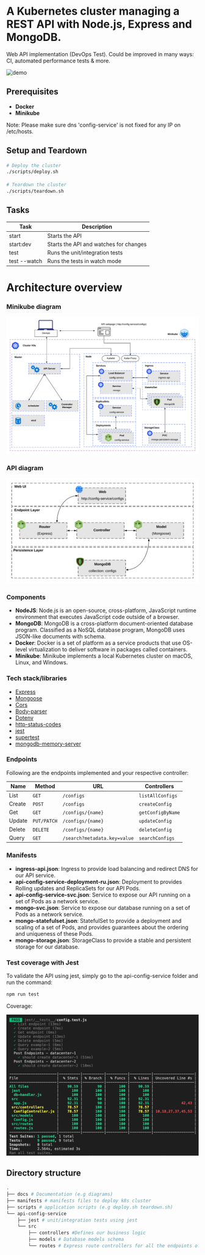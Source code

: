 # A Kubernetes cluster managing a REST API with Node.js, Express and MongoDB.

Web API implementation (DevOps Test).
Could be improved in many ways: CI, automated performance tests & more.

![demo](https://user-images.githubusercontent.com/8631127/69464659-a6d02580-0d5d-11ea-8ab8-4d95bcf33b63.gif)

## Prerequisites

- **Docker**
- **Minikube**

Note: Please make sure dns 'config-service' is not fixed for any IP on /etc/hosts.

## Setup and Teardown

``` bash
# Deploy the cluster
./scripts/deploy.sh

# Teardown the cluster
./scripts/teardown.sh
```

## Tasks

| Task         | Description                               |
|--------------|-------------------------------------------|
| start        | Starts the API                            |
| start:dev    | Starts the API and watches for changes    |
| test         | Runs the unit/integration tests           |
| test --watch | Runs the tests in watch mode              |

# Architecture overview

### Minikube diagram

![Minikube](./docs/api-mongo-minikube-diagram.png)

### API diagram

![API](./docs/api-config-service-diagram.png)

### Components

  - **NodeJS**: Node.js is an open-source, cross-platform, JavaScript runtime environment that executes JavaScript code outside of a browser.
  - **MongoDB**: MongoDB is a cross-platform document-oriented database program. Classified as a NoSQL database program, MongoDB uses JSON-like documents with schema.
  - **Docker**: Docker is a set of platform as a service products that use OS-level virtualization to deliver software in packages called containers.
  - **Minikube**: Minikube implements a local Kubernetes cluster on macOS, Linux, and Windows.

### Tech stack/libraries

- [Express](https://github.com/expressjs/express)
- [Mongoose](https://github.com/Automattic/mongoose)
- [Cors](https://github.com/expressjs/cors)
- [Body-parser](https://github.com/expressjs/body-parser)
- [Dotenv](https://github.com/motdotla/dotenv)
- [http-status-codes](https://github.com/prettymuchbryce/http-status-codes)
- [jest](https://github.com/facebook/jest)
- [supertest](https://github.com/visionmedia/supertest)
- [mongodb-memory-server](https://github.com/nodkz/mongodb-memory-server)

### Endpoints

Following are the endpoints implemented and your respective controller:

| Name   | Method      | URL                                | Controllers
| ---    | ---         | ---                                | ---     
| List   | `GET`       | `/configs`                         | `listAllConfigs`
| Create | `POST`      | `/configs`                         | `createConfig`
| Get    | `GET`       | `/configs/{name}`                  | `getConfigByName`
| Update | `PUT/PATCH` | `/configs/{name}`                  | `updateConfig`
| Delete | `DELETE`    | `/configs/{name}`                  | `deleteConfig`
| Query  | `GET`       | `/search?metadata.key=value`       | `searchConfigs`

### Manifests

  - **ingress-api.json**: Ingress to provide load balancing and redirect DNS for our API service. 
  - **api-config-service-deployment-ru.json**: Deployment to provides Rolling updates and ReplicaSets for our API Pods.
  - **api-config-service-svc.json**: Service to expose our API running on a set of Pods as a network service.
  - **mongo-svc.json**: Service to expose our database running on a set of Pods as a network service.
  - **mongo-statefulset.json**: StatefulSet to provide a deployment and scaling of a set of Pods, and provides guarantees about the ordering and uniqueness of these Pods.
  - **mongo-storage.json**: StorageClass to provide a stable and persistent storage for our database.

### Test coverage with Jest

To validate the API using jest, simply go to the api-config-service folder and run the command:

``` bash
npm run test
```

Coverage:

![coverage](./docs/api-config-service-coverage.png)

## Directory structure

```sh
.
├── docs # Documentation (e.g diagrams)
├── manifests # manifests files to deploy k8s cluster
├── scripts # application scripts (e.g deploy.sh teardown.sh)
└── api-config-service
    ├── jest # unit/integration tests using jest
    └── src
        ├── controllers #Defines our business logic
        ├── models # Database models schema
        └── routes # Express route controllers for all the endpoints of the API
        
```
